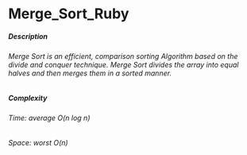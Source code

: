 # Merge_Sort_Ruby

##### Description

###### Merge Sort is an efficient, comparison sorting Algorithm based on the divide and conquer technique. Merge Sort divides the array into equal halves and then merges them in a sorted manner.

##### Complexity

###### Time: average O(n log n)

###### Space: worst O(n)
